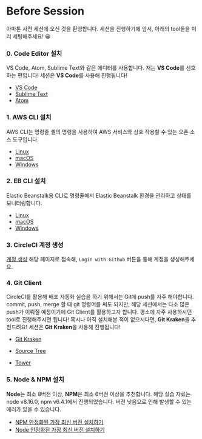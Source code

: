 # Before Session

아마톤 사전 세션에 오신 것을 환영합니다. 세션을 진행하기에 앞서, 아래의 tool들을 미리 세팅해주세요! 😀



### 0. Code Editor 설치

VS Code, Atom, Sublime Text와 같은 에디터를 사용합니다. 저는 **VS Code**를 선호하는 편입니다! 세션은 **VS Code**를 사용해 진행됩니다! 

- [VS Code](https://code.visualstudio.com/)
- [Sublime Text](https://www.sublimetext.com/)
- [Atom](https://atom.io/)



### 1. AWS CLI 설치

AWS CLI는 명령줄 셸의 명령을 사용하여 AWS 서비스와 상호 작용할 수 있는 오픈 소스 도구입니다. 

- [Linux](https://docs.aws.amazon.com/ko_kr/cli/latest/userguide/install-linux.html)
- [macOS](https://docs.aws.amazon.com/ko_kr/cli/latest/userguide/install-macos.html)
- [Windows](https://docs.aws.amazon.com/ko_kr/cli/latest/userguide/install-windows.html)



### 2. EB CLI 설치

Elastic Beanstalk용 CLI로 명령줄에서 Elastic Beanstalk 환경을 관리하고 상태를 모니터링합니다.

- [Linux](https://docs.aws.amazon.com/ko_kr/elasticbeanstalk/latest/dg/eb-cli3-install-linux.html)
- [macOS](https://docs.aws.amazon.com/ko_kr/elasticbeanstalk/latest/dg/eb-cli3-install-osx.html)
- [Windows](https://docs.aws.amazon.com/ko_kr/elasticbeanstalk/latest/dg/eb-cli3-install-windows.html)



### 3. CircleCI 계정 생성

[계정 생성](https://circleci.com/vcs-authorize/) 해당 페이지로 접속해, `Login with Github` 버튼을 통해 계정을 생성해주세요.



### 4. Git Client 

CircleCI를 활용해 배포 자동화 실습을 하기 위해서는 Git에 push를 자주 해야합니다. commit, push, merge 할 때 git 명령어를 써도 되지만, 해당 세션에서는 다소 많은 push가 이뤄질 예정이기에 Git Client를 활용하고자 합니다. 평소에 자주 사용하시던 tool로 진행해주시면 됩니다! 혹시나 아직 설치해본 적이 없으시다면, **Git Kraken**을 추천드려요! 세션은 **Git Kraken**을 사용해 진행됩니다!

- [Git Kraken](https://www.gitkraken.com/git-client)
- [Source Tree](https://www.sourcetreeapp.com/)

- [Tower](https://www.git-tower.com/)



### 5. Node & NPM 설치

**Node**는 최소 8버전 이상, **NPM**은 최소 6버전 이상을 추천합니다. 해당 실습 자료는 node v8.16.0, npm v6.4.1에서 진행되었습니다. 버전 낮음으로 인해 발생할 수 있는 에러가 있을 수 있습니다. 

- [NPM 안정화된 가장 최신 버전 설치하기](https://docs.npmjs.com/try-the-latest-stable-version-of-npm)
- [Node 안정화된 가장 최신 버전 설치하기](https://nodejs.org/ko/)

